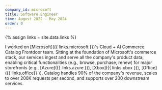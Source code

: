 ```yaml
---
company_id: microsoft
title: Software Engineer
time: August 2022 - May 2024
order: 0
---
```


{% assign links = site.data.links %}

I worked on [Microsoft]({{ links.microsoft }})'s Cloud + AI Commerce Catalog
Frontdoor team. Sitting at the foundation of Microsoft's commerce stack, our
services ingest and serve all the company's product data, enabling critical
functionalities (e.g., browse, purchase, renew) for major storefronts (e.g.,
[Azure]({{ links.azure }}), [Xbox]({{ links.xbox }}), [Office]({{ links.office}} )). Catalog handles 90% of the company's revenue, scales to
over 200K requests per second, and supports over 200 downstream services.
